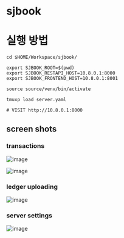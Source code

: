 # sjbook

# 실행 방법

```shell
cd $HOME/Workspace/sjbook/

export SJBOOK_ROOT=$(pwd)                                                                                                                  
export SJBOOK_RESTAPI_HOST=10.8.0.1:8000
export SJBOOK_FRONTEND_HOST=10.8.0.1:8001

source source/venv/bin/activate

tmuxp load server.yaml

# VISIT http://10.8.0.1:8000
```

## screen shots

### transactions

![image](https://github.com/tohichoi/sjbook/assets/10368601/1b80e872-cd45-40b1-beac-deac483375f9)

![image](https://github.com/tohichoi/sjbook/assets/10368601/68ab928c-b2aa-4f81-ab77-1a5ba05eb953)

### ledger uploading

![image](https://github.com/tohichoi/sjbook/assets/10368601/89047b7a-b80e-4704-b420-15b005ef6565)

### server settings

![image](https://github.com/tohichoi/sjbook/assets/10368601/8d74fcd6-3ec1-438c-a622-393f2a0b7c87)

